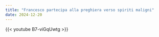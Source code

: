 ```yaml
---
title: "Francesco partecipa alla preghiera verso spiriti maligni"
date: 2024-12-20
---
```


{{< youtube B7-viGqUwtg >}}
